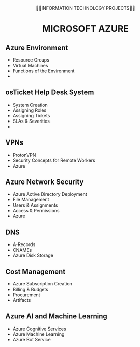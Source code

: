 <div  align="center">👨‍💻INFORMATION TECHNOLOGY PROJECTS👨‍💻</div>
<p style="text-align:center"></p>


<div align="center">
  <h1>MICROSOFT AZURE</h1>
</div>

## Azure Environment

- Resource Groups
- Virtual Machines
- Functions of the Environment
-

## osTicket Help Desk System

- System Creation
- Assigning Roles
- Assigning Tickets
- SLAs & Severities
- 

## VPNs

- ProtonVPN
- Security Concepts for Remote Workers
- Azure

## Azure Network Security

- Azure Active Directory Deployment
- File Management
- Users & Assignments
- Access & Permissions
- Azure

## DNS

- A-Records
- CNAMEs
- Azure Disk Storage

## Cost Management

- Azure Subscription Creation
- Billing & Budgets
- Procurement
- Artifacts

## Azure AI and Machine Learning

- Azure Cognitive Services
- Azure Machine Learning
- Azure Bot Service



<!---
klcollier/klcollier is a ✨ special ✨ repository because its `README.md` (this file) appears on your GitHub profile.
You can click the Preview link to take a look at your changes.
--->
